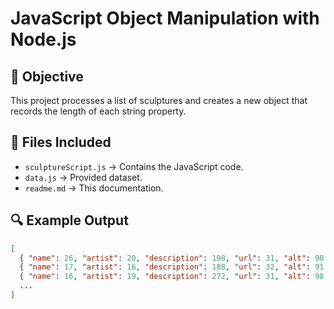 # JavaScript Object Manipulation with Node.js

## 🎯 Objective
This project processes a list of sculptures and creates a new object that records the length of each string property.

## 📂 Files Included
- `sculptureScript.js` → Contains the JavaScript code.
- `data.js` → Provided dataset.
- `readme.md` → This documentation.

## 🔍 Example Output
```json
[
  { "name": 26, "artist": 20, "description": 198, "url": 31, "alt": 90 },
  { "name": 17, "artist": 16, "description": 188, "url": 32, "alt": 91 },
  { "name": 16, "artist": 19, "description": 272, "url": 31, "alt": 98 },
  ...
]
